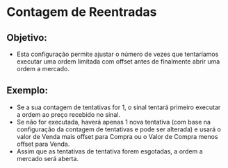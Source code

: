 # **Contagem de Reentradas**

## Objetivo:

- Esta configuração permite ajustar o número de vezes que tentaríamos executar uma ordem limitada com offset antes de finalmente abrir uma ordem a mercado.

## Exemplo:

- Se a sua contagem de tentativas for 1, o sinal tentará primeiro executar a ordem ao preço recebido no sinal.
- Se não for executada, haverá apenas 1 nova tentativa (com base na configuração da contagem de tentativas e pode ser alterada) e usará o valor de Venda mais offset para Compra ou o Valor de Compra menos offset para Venda.
- Assim que as tentativas de tentativa forem esgotadas, a ordem a mercado será aberta.

